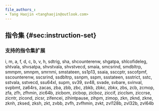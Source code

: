 ```yaml
---
file_authors_:
- Tang Haojin <tanghaojin@outlook.com> 
---
```


## 指令集 {#sec:instruction-set}

### 支持的指令集扩展

i, m, a, f, d, c, b, v, h,
sdtrig, sha, shcounterenw, shgatpa, shlcofideleg, shtvala, shvsatpa, shvstvala,
shvstvecd, smaia, smcsrind, smdbltrp, smmpm, smnpm, smrnmi, smstateen,
ss1p13, ssaia, ssccptr, sscofpmf, sscounterenw, sscsrind, ssdbltrp, ssnpm,
sspm, ssstateen, ssstrict, sstc, sstvala, sstvecd, ssu64xl, supm, sv39,
sv48, svade, svbare, svinval, svpbmt, za64rs, zacas, zba, zbb, zbc, zbkb,
zbkc, zbkx, zbs, zcb, zcmop, zfa, zfh, zfhmin, zic64b, zicbom, zicbop,
zicboz, ziccif, zicclsm, ziccrse, zicntr, zicond, zicsr, zifencei,
zihintpause, zihpm, zimop, zkn, zknd, zkne, zknh, zksed, zksh, zkt, zvbb,
zvfh, zvfhmin, zvkt, zvl128b, zvl32b, zvl64b
